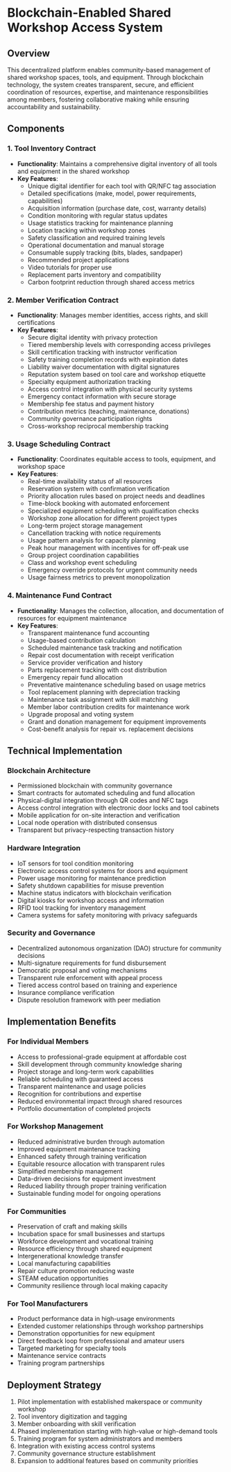 # Blockchain-Enabled Shared Workshop Access System

## Overview
This decentralized platform enables community-based management of shared workshop spaces, tools, and equipment. Through blockchain technology, the system creates transparent, secure, and efficient coordination of resources, expertise, and maintenance responsibilities among members, fostering collaborative making while ensuring accountability and sustainability.

## Components

### 1. Tool Inventory Contract
- **Functionality**: Maintains a comprehensive digital inventory of all tools and equipment in the shared workshop
- **Key Features**:
    - Unique digital identifier for each tool with QR/NFC tag association
    - Detailed specifications (make, model, power requirements, capabilities)
    - Acquisition information (purchase date, cost, warranty details)
    - Condition monitoring with regular status updates
    - Usage statistics tracking for maintenance planning
    - Location tracking within workshop zones
    - Safety classification and required training levels
    - Operational documentation and manual storage
    - Consumable supply tracking (bits, blades, sandpaper)
    - Recommended project applications
    - Video tutorials for proper use
    - Replacement parts inventory and compatibility
    - Carbon footprint reduction through shared access metrics

### 2. Member Verification Contract
- **Functionality**: Manages member identities, access rights, and skill certifications
- **Key Features**:
    - Secure digital identity with privacy protection
    - Tiered membership levels with corresponding access privileges
    - Skill certification tracking with instructor verification
    - Safety training completion records with expiration dates
    - Liability waiver documentation with digital signatures
    - Reputation system based on tool care and workshop etiquette
    - Specialty equipment authorization tracking
    - Access control integration with physical security systems
    - Emergency contact information with secure storage
    - Membership fee status and payment history
    - Contribution metrics (teaching, maintenance, donations)
    - Community governance participation rights
    - Cross-workshop reciprocal membership tracking

### 3. Usage Scheduling Contract
- **Functionality**: Coordinates equitable access to tools, equipment, and workshop space
- **Key Features**:
    - Real-time availability status of all resources
    - Reservation system with confirmation verification
    - Priority allocation rules based on project needs and deadlines
    - Time-block booking with automated enforcement
    - Specialized equipment scheduling with qualification checks
    - Workshop zone allocation for different project types
    - Long-term project storage management
    - Cancellation tracking with notice requirements
    - Usage pattern analysis for capacity planning
    - Peak hour management with incentives for off-peak use
    - Group project coordination capabilities
    - Class and workshop event scheduling
    - Emergency override protocols for urgent community needs
    - Usage fairness metrics to prevent monopolization

### 4. Maintenance Fund Contract
- **Functionality**: Manages the collection, allocation, and documentation of resources for equipment maintenance
- **Key Features**:
    - Transparent maintenance fund accounting
    - Usage-based contribution calculation
    - Scheduled maintenance task tracking and notification
    - Repair cost documentation with receipt verification
    - Service provider verification and history
    - Parts replacement tracking with cost distribution
    - Emergency repair fund allocation
    - Preventative maintenance scheduling based on usage metrics
    - Tool replacement planning with depreciation tracking
    - Maintenance task assignment with skill matching
    - Member labor contribution credits for maintenance work
    - Upgrade proposal and voting system
    - Grant and donation management for equipment improvements
    - Cost-benefit analysis for repair vs. replacement decisions

## Technical Implementation

### Blockchain Architecture
- Permissioned blockchain with community governance
- Smart contracts for automated scheduling and fund allocation
- Physical-digital integration through QR codes and NFC tags
- Access control integration with electronic door locks and tool cabinets
- Mobile application for on-site interaction and verification
- Local node operation with distributed consensus
- Transparent but privacy-respecting transaction history

### Hardware Integration
- IoT sensors for tool condition monitoring
- Electronic access control systems for doors and equipment
- Power usage monitoring for maintenance prediction
- Safety shutdown capabilities for misuse prevention
- Machine status indicators with blockchain verification
- Digital kiosks for workshop access and information
- RFID tool tracking for inventory management
- Camera systems for safety monitoring with privacy safeguards

### Security and Governance
- Decentralized autonomous organization (DAO) structure for community decisions
- Multi-signature requirements for fund disbursement
- Democratic proposal and voting mechanisms
- Transparent rule enforcement with appeal process
- Tiered access control based on training and experience
- Insurance compliance verification
- Dispute resolution framework with peer mediation

## Implementation Benefits

### For Individual Members
- Access to professional-grade equipment at affordable cost
- Skill development through community knowledge sharing
- Project storage and long-term work capabilities
- Reliable scheduling with guaranteed access
- Transparent maintenance and usage policies
- Recognition for contributions and expertise
- Reduced environmental impact through shared resources
- Portfolio documentation of completed projects

### For Workshop Management
- Reduced administrative burden through automation
- Improved equipment maintenance tracking
- Enhanced safety through training verification
- Equitable resource allocation with transparent rules
- Simplified membership management
- Data-driven decisions for equipment investment
- Reduced liability through proper training verification
- Sustainable funding model for ongoing operations

### For Communities
- Preservation of craft and making skills
- Incubation space for small businesses and startups
- Workforce development and vocational training
- Resource efficiency through shared equipment
- Intergenerational knowledge transfer
- Local manufacturing capabilities
- Repair culture promotion reducing waste
- STEAM education opportunities
- Community resilience through local making capacity

### For Tool Manufacturers
- Product performance data in high-usage environments
- Extended customer relationships through workshop partnerships
- Demonstration opportunities for new equipment
- Direct feedback loop from professional and amateur users
- Targeted marketing for specialty tools
- Maintenance service contracts
- Training program partnerships

## Deployment Strategy
1. Pilot implementation with established makerspace or community workshop
2. Tool inventory digitization and tagging
3. Member onboarding with skill verification
4. Phased implementation starting with high-value or high-demand tools
5. Training program for system administrators and members
6. Integration with existing access control systems
7. Community governance structure establishment
8. Expansion to additional features based on community priorities
